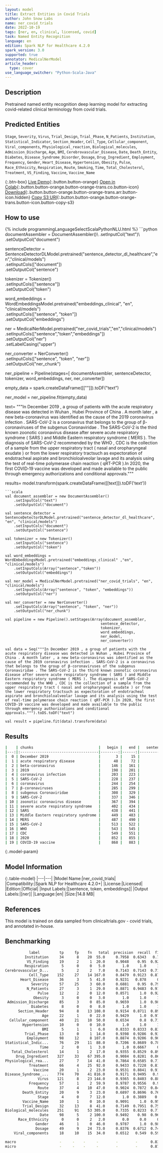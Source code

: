 ```yaml
---
layout: model
title: Extract Entities in Covid Trials
author: John Snow Labs
name: ner_covid_trials
date: 2022-10-19
tags: [ner, en, clinical, licensed, covid]
task: Named Entity Recognition
language: en
edition: Spark NLP for Healthcare 4.2.0
spark_version: 3.0
supported: true
annotator: MedicalNerModel
article_header:
  type: cover
use_language_switcher: "Python-Scala-Java"
---
```


## Description

Pretrained named entity recognition deep learning model for extracting covid-related clinical terminology from covid trials.

## Predicted Entities

`Stage`, `Severity`, `Virus`, `Trial_Design`, `Trial_Phase`, `N_Patients`, `Institution`, `Statistical_Indicator`, `Section_Header`, `Cell_Type`, `Cellular_component`, `Viral_components`, `Physiological_reaction`, `Biological_molecules`, `Admission_Discharge`, `Age`, `BMI`, `Cerebrovascular_Disease`, `Date`, `Death_Entity`, `Diabetes`, `Disease_Syndrome_Disorder`, `Dosage`, `Drug_Ingredient`, `Employment`, `Frequency`, `Gender`, `Heart_Disease`, `Hypertension`, `Obesity`, `Pulse`, `Race_Ethnicity`, `Respiration`, `Route`, `Smoking`, `Time`, `Total_Cholesterol`, `Treatment`, `VS_Finding`, `Vaccine`, `Vaccine_Name`

{:.btn-box}
[Live Demo](https://demo.johnsnowlabs.com/healthcare/NER_COVID/){:.button.button-orange}
[Open in Colab](https://colab.research.google.com/github/JohnSnowLabs/spark-nlp-workshop/blob/master/tutorials/Certification_Trainings/Healthcare/1.Clinical_Named_Entity_Recognition_Model.ipynb){:.button.button-orange.button-orange-trans.co.button-icon}
[Download](https://s3.amazonaws.com/auxdata.johnsnowlabs.com/clinical/models/ner_covid_trials_en_4.2.0_3.0_1666177383134.zip){:.button.button-orange.button-orange-trans.arr.button-icon.hidden}
[Copy S3 URI](s3://auxdata.johnsnowlabs.com/clinical/models/ner_covid_trials_en_4.2.0_3.0_1666177383134.zip){:.button.button-orange.button-orange-trans.button-icon.button-copy-s3}

## How to use



<div class="tabs-box" markdown="1">
{% include programmingLanguageSelectScalaPythonNLU.html %}
```python
documentAssembler = DocumentAssembler()\
    .setInputCol("text")\
    .setOutputCol("document")

sentenceDetector = SentenceDetectorDLModel.pretrained("sentence_detector_dl_healthcare","en","clinical/models") \
    .setInputCols(["document"]) \
    .setOutputCol("sentence") 

tokenizer = Tokenizer()\
    .setInputCols(["sentence"])\
    .setOutputCol("token")

word_embeddings = WordEmbeddingsModel.pretrained("embeddings_clinical", "en", "clinical/models")\
    .setInputCols(["sentence", "token"])\
    .setOutputCol("embeddings")

ner = MedicalNerModel.pretrained("ner_covid_trials","en","clinical/models")\
    .setInputCols(["sentence","token","embeddings"])\
    .setOutputCol("ner")\
    .setLabelCasing("upper")
    
ner_converter = NerConverter() \
    .setInputCols(["sentence", "token", "ner"]) \
    .setOutputCol("ner_chunk")

ner_pipeline = Pipeline(stages=[
    documentAssembler, 
    sentenceDetector,
    tokenizer,
    word_embeddings,
    ner,
    ner_converter])

empty_data = spark.createDataFrame([[""]]).toDF("text")

ner_model = ner_pipeline.fit(empty_data)

text= """In December 2019 , a group of patients with the acute respiratory disease was detected in Wuhan , Hubei Province of China . A month later , a new beta-coronavirus was identified as the cause of the 2019 coronavirus infection . SARS-CoV-2 is a coronavirus that belongs to the group of β-coronaviruses of the subgenus Coronaviridae . The SARS-CoV-2 is the third known zoonotic coronavirus disease after severe acute respiratory syndrome ( SARS ) and Middle Eastern respiratory syndrome ( MERS ). The diagnosis of SARS-CoV-2 recommended by the WHO , CDC is the collection of a sample from the upper respiratory tract ( nasal and oropharyngeal exudate ) or from the lower respiratory tractsuch as expectoration of endotracheal aspirate and bronchioloalveolar lavage and its analysis using the test of real-time polymerase chain reaction ( qRT-PCR ).In 2020, the first COVID‑19 vaccine was developed and made available to the public through emergency authorizations and conditional approvals."""

results= model.transform(spark.createDataFrame([[text]]).toDF('text'))
```
```scala
val document_assembler = new DocumentAssembler()
    .setInputCol("text")
    .setOutputCol("document")

val sentence_detector = SentenceDetectorDLModel.pretrained("sentence_detector_dl_healthcare", "en", "clinical/models")
    .setInputCols("document")
    .setOutputCol("sentence")

val tokenizer = new Tokenizer()
    .setInputCols("sentence")
    .setOutputCol("token")

val word_embeddings = WordEmbeddingsModel.pretrained("embeddings_clinical" ,"en", "clinical/models")
    .setInputCols(Array("sentence","token"))
    .setOutputCol("embeddings")

val ner_model = MedicalNerModel.pretrained("ner_covid_trials", "en", "clinical/models")
    .setInputCols(Array("sentence", "token", "embeddings"))
    .setOutputCol("ner")

val ner_converter = new NerConverter()
    .setInputCols(Array("sentence", "token", "ner"))
    .setOutputCol("ner_chunk")

val pipeline = new Pipeline().setStages(Array(document_assembler, 
                                            sentence_detector, 
                                            tokenizer, 
                                            word_embeddings, 
                                            ner_model, 
                                            ner_converter))

val data = Seq("""In December 2019 , a group of patients with the acute respiratory disease was detected in Wuhan , Hubei Province of China . A month later , a new beta-coronavirus was identified as the cause of the 2019 coronavirus infection . SARS-CoV-2 is a coronavirus that belongs to the group of β-coronaviruses of the subgenus Coronaviridae . The SARS-CoV-2 is the third known zoonotic coronavirus disease after severe acute respiratory syndrome ( SARS ) and Middle Eastern respiratory syndrome ( MERS ). The diagnosis of SARS-CoV-2 recommended by the WHO , CDC is the collection of a sample from the upper respiratory tract ( nasal and oropharyngeal exudate ) or from the lower respiratory tractsuch as expectoration of endotracheal aspirate and bronchioloalveolar lavage and its analysis using the test of real-time polymerase chain reaction ( qRT-PCR ).In 2020, the first COVID‑19 vaccine was developed and made available to the public through emergency authorizations and conditional approvals.""").toDS.toDF("text")

val result = pipeline.fit(data).transform(data)
```
</div>

## Results

```bash
|    | chunks                              |   begin |   end |   sentence_id | entities                  |
|---:|:------------------------------------|--------:|------:|--------------:|:--------------------------|
|  0 | December 2019                       |       3 |    15 |             0 | Date                      |
|  1 | acute respiratory disease           |      48 |    72 |             0 | Disease_Syndrome_Disorder |
|  2 | beta-coronavirus                    |     146 |   161 |             1 | Virus                     |
|  3 | 2019                                |     198 |   201 |             1 | Date                      |
|  4 | coronavirus infection               |     203 |   223 |             1 | Disease_Syndrome_Disorder |
|  5 | SARS-CoV-2                          |     228 |   237 |             2 | Virus                     |
|  6 | coronavirus                         |     244 |   254 |             2 | Virus                     |
|  7 | β-coronaviruses                     |     285 |   299 |             2 | Virus                     |
|  8 | subgenus Coronaviridae              |     308 |   329 |             2 | Virus                     |
|  9 | SARS-CoV-2                          |     337 |   346 |             3 | Virus                     |
| 10 | zoonotic coronavirus disease        |     367 |   394 |             3 | Disease_Syndrome_Disorder |
| 11 | severe acute respiratory syndrome   |     402 |   434 |             3 | Disease_Syndrome_Disorder |
| 12 | SARS                                |     438 |   441 |             3 | Disease_Syndrome_Disorder |
| 13 | Middle Eastern respiratory syndrome |     449 |   483 |             3 | Disease_Syndrome_Disorder |
| 14 | MERS                                |     487 |   490 |             3 | Disease_Syndrome_Disorder |
| 15 | SARS-CoV-2                          |     513 |   522 |             4 | Virus                     |
| 16 | WHO                                 |     543 |   545 |             4 | Institution               |
| 17 | CDC                                 |     549 |   551 |             4 | Institution               |
| 18 | 2020                                |     852 |   855 |             5 | Date                      |
| 19 | COVID‑19 vaccine                    |     868 |   883 |             5 | Vaccine_Name              |
```

{:.model-param}
## Model Information

{:.table-model}
|---|---|
|Model Name:|ner_covid_trials|
|Compatibility:|Spark NLP for Healthcare 4.2.0+|
|License:|Licensed|
|Edition:|Official|
|Input Labels:|[sentence, token, embeddings]|
|Output Labels:|[ner]|
|Language:|en|
|Size:|14.8 MB|

## References

This model is trained on data sampled from clinicaltrials.gov - covid trials, and annotated in-house.

## Benchmarking

```bash
           label         tp     fp    fn   total  precision  recall  f1
         Institution     34      8    20  55.0     0.7958  0.6343   0.706
          VS_Finding     19      2     1  20.0     0.9048    0.95  0.9268
         Respiration      5      0     0   5.0        1.0     1.0     1.0
Cerebrovascular_D...      5      2     2   7.0     0.7143  0.7143  0.7143
           Cell_Type    152     27    14 167.0     0.8479  0.9123  0.8789
       Heart_Disease     36      3     5  41.0     0.9231   0.878     0.9
            Severity     57     25     3  60.0     0.6881    0.95  0.7981
          N_Patients     27      3     1  29.0     0.8871  0.9483  0.9167
               Pulse     12      2     0  12.0     0.8571     1.0  0.9231
             Obesity      3      0     0   3.0        1.0     1.0     1.0
 Admission_Discharge     85      3     0  85.0     0.9659     1.0  0.9827
            Diabetes      8      0     0   8.0        1.0     1.0     1.0
      Section_Header     94      8    13 108.0     0.9154  0.8711  0.8927
                 Age     22      1     0  22.0     0.9429     1.0  0.9706
  Cellular_component     40     21    10  50.0     0.6534     0.8  0.7193
        Hypertension     10      0     0  10.0        1.0     1.0     1.0
                 BMI      5      1     1   6.0     0.8333  0.8333  0.8333
         Trial_Phase     13      0     1  14.0     0.9398  0.9286  0.9341
          Employment     98     12     8 107.0     0.8874  0.9206  0.9037
Statistical_Indic...     76     29    11  88.0     0.7206  0.8689  0.7879
                Time      2      0     1   3.0        1.0  0.6667     0.8
   Total_Cholesterol     14      1     2  17.0     0.9355  0.8529  0.8923
     Drug_Ingredient    327     33    67 395.0     0.9084  0.8281  0.8664
Physiological_rea...     27      7    14  41.0     0.7864  0.6585  0.7168
           Treatment     66      4    25  92.0     0.9433  0.7228  0.8185
             Vaccine     20      1     2  23.0     0.9531  0.8841  0.9173
Disease_Syndrome_...    774     70    41 816.0     0.9171  0.9495   0.933
               Virus    121      8    23 144.0     0.9365  0.8403  0.8858
           Frequency     57      1     2  59.9     0.9787  0.9556   0.967
               Route     37      4    10  47.0     0.9024  0.7872  0.8409
        Death_Entity     20      9     3  23.0     0.6897  0.8696  0.7692
               Stage      4      0     7  12.0        1.0  0.3889    0.56
        Vaccine_Name     10      1     0  10.0     0.9091     1.0  0.9524
        Trial_Design     32     13     8  41.0     0.7149  0.7951  0.7529
Biological_molecules    251     91    53 305.0     0.7335  0.8233  0.7758
                Date     98      5     2 100.0     0.9492    0.98  0.9643
      Race_Ethnicity      0      0     2   2.0        0.0     0.0     0.0
              Gender     46      1     0  46.0     0.9787     1.0  0.9892
              Dosage     49      9    24  73.0     0.8376  0.6712  0.7452
    Viral_components     18     10    15  34.0     0.6512   0.549  0.5957

macro                    -     -    -     -        -        -      0.8382
micro                    -     -    -     -        -        -      0.8704
```